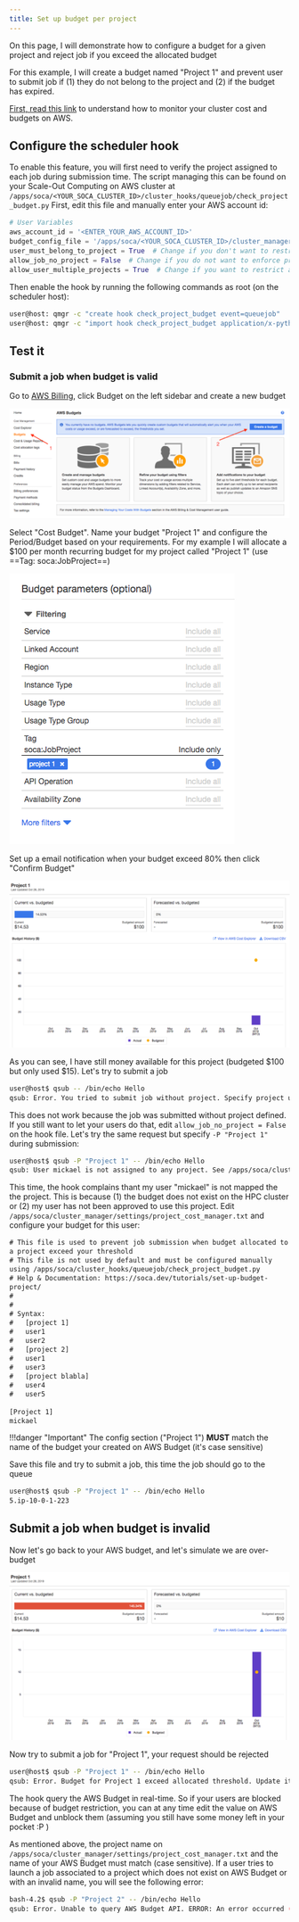 ```yaml
---
title: Set up budget per project
---
```


On this page, I will demonstrate how to configure a budget for a given project and reject job if you exceed the allocated budget

For this example, I will create a budget named "Project 1" and prevent user to submit job if (1) they do not belong to the project and (2) if the budget has expired.

[First, read this link](../../budget/review-hpc-costs/) to understand how to monitor your cluster cost and budgets on AWS.

## Configure the scheduler hook

To enable this feature, you will first need to verify the project assigned to each job during submission time. The script managing this can be found on your Scale-Out Computing on AWS cluster at `/apps/soca/<YOUR_SOCA_CLUSTER_ID>/cluster_hooks/queuejob/check_project_budget.py`
First, edit this file and manually enter your AWS account id:

~~~python hl_lines="2"
# User Variables
aws_account_id = '<ENTER_YOUR_AWS_ACCOUNT_ID>'
budget_config_file = '/apps/soca/<YOUR_SOCA_CLUSTER_ID>/cluster_manager/settings/project_cost_manager.txt'
user_must_belong_to_project = True  # Change if you don't want to restrict project to a list of users
allow_job_no_project = False  # Change if you do not want to enforce project at job submission
allow_user_multiple_projects = True  # Change if you want to restrict a user to one project
~~~

Then enable the hook by running the following commands as root (on the scheduler host):

~~~bash
user@host: qmgr -c "create hook check_project_budget event=queuejob"
user@host: qmgr -c "import hook check_project_budget application/x-python default /apps/soca/<YOUR_SOCA_CLUSTER_ID>/cluster_hooks/queuejob/check_project_budget.py"
~~~

## Test it

### Submit a job when budget is valid

Go to [AWS Billing](https://console.aws.amazon.com/billing/home?#/), click Budget on the left sidebar and create a new budget

![](../imgs/budget-7.png)

Select "Cost Budget". Name your budget "Project 1" and configure the Period/Budget based on your requirements. 
For my example I will allocate a $100 per month recurring budget for my project called "Project 1" (use ==Tag: soca:JobProject==)

![](../imgs/job-budget-1.png)

Set up a email notification when your budget exceed 80% then click "Confirm Budget"

![](../imgs/job-budget-2.png)

As you can see, I have still money available for this project (budgeted $100 but only used $15). Let's try to submit a job

~~~bash
user@host$ qsub -- /bin/echo Hello
qsub: Error. You tried to submit job without project. Specify project using -P parameter
~~~

This does not work because the job was submitted without project defined. If you still want to let your users do that, edit `allow_job_no_project = False` on the hook file. Let's try the same request but specify `-P "Project 1"` during submission:

~~~bash
user@host$ qsub -P "Project 1" -- /bin/echo Hello
qsub: User mickael is not assigned to any project. See /apps/soca/cluster_manager/settings/project_cost_manager.txt
~~~

This time, the hook complains thant my user "mickael" is not mapped the the project. This is because (1) the budget does not exist on the HPC cluster or (2) my user has not been approved to use this project.
Edit `/apps/soca/cluster_manager/settings/project_cost_manager.txt` and configure your budget for this user:

~~~hl_lines="17 18"
# This file is used to prevent job submission when budget allocated to a project exceed your threshold
# This file is not used by default and must be configured manually using /apps/soca/cluster_hooks/queuejob/check_project_budget.py
# Help & Documentation: https://soca.dev/tutorials/set-up-budget-project/
#
#
# Syntax:
#   [project 1]
#   user1
#   user2
#   [project 2]
#   user1
#   user3
#   [project blabla]
#   user4
#   user5

[Project 1]
mickael
~~~

!!!danger "Important"
    The config section ("Project 1") **MUST** match the name of the budget your created on AWS Budget (it's case sensitive)

Save this file and try to submit a job, this time the job should go to the queue

~~~bash
user@host$ qsub -P "Project 1" -- /bin/echo Hello
5.ip-10-0-1-223
~~~

## Submit a job when budget is invalid

Now let's go back to your AWS budget, and let's simulate we are over-budget

![](../imgs/job-budget-3.png)

Now try to submit a job for "Project 1", your request should be rejected
~~~bash
user@host$ qsub -P "Project 1" -- /bin/echo Hello
qsub: Error. Budget for Project 1 exceed allocated threshold. Update it on AWS Budget bash
~~~

The hook query the AWS Budget in real-time. So if your users are blocked because of budget restriction, you can at any time edit the value on AWS Budget and unblock them (assuming you still have some money left in your pocket :P )


As mentioned above, the project name on `/apps/soca/cluster_manager/settings/project_cost_manager.txt` and the name of your AWS Budget must match (case sensitive).
If a user tries to launch a job associated to a project which does not exist on AWS Budget or with an invalid name, you will see the following error:
~~~bash
bash-4.2$ qsub -P "Project 2" -- /bin/echo Hello
qsub: Error. Unable to query AWS Budget API. ERROR: An error occurred (NotFoundException) when calling the DescribeBudget operation: [Exception=NotFoundException] Failed to call DescribeBudget for [AccountId: <REDACTED_ACCOUNT_ID>] - Failed to call GetBudget for [AccountId: <REDACTED_ACCOUNT_ID>] - Unable to get budget: Project 2 - the budget doesn't exist.
~~~